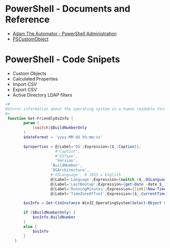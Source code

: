 # PowerShell - Documents and Reference
- [Adam The Automator - PowerShell Administration](https://adamtheautomator.com/tag/powershell-administration/)
- [PSCustomObject](https://pscustomobject.github.io/)

# PowerShell - Code Snipets

- Custom Objects
- Calculated Properties
- Import CSV
- Export CSV
- Active Directory LDAP filters

```powershell
<#
Returns information about the operating system in a human readable format
#>
 function Get-FriendlyOsInfo {
        param (
            [switch]$BuildNumberOnly
        )
        $dateFormat = 'yyyy-MM-dd hh:mm:ss'
    
        $properties = @{Label='OS';Expression={$_.Caption}},
                      #'Caption',
                      #'OSType',
                      'Version',
                    'BuildNumber',
                    'OSArchitecture',
                    #'OSLanguage', # 1033 = English
                    @{Label='Language';Expression={switch ($_.OSLanguage) { {$_ -in 1033, 4105} { 'English' }; 3084 {'French'}; Default {$_} } } },
                    @{Label='LastBootup';Expression={get-date -date $_.LastBootupTime -Format $dateFormat}},
                    @{Label='RunningMinutes';Expression={[int](New-TimeSpan -Start $_.LastBootupTime).TotalMinutes}},
                    @{Label='TimeZoneOffset';Expression={$_.CurrentTimeZone/60}}
    
        $osInfo = Get-CimInstance Win32_OperatingSystem|Select-Object $properties
    
        if ($BuildNumberOnly) {
            $osInfo.BuildNumber
        }
        else {
            $osInfo
        }
    }
```
